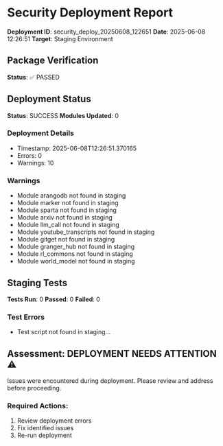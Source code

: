 # Security Deployment Report

**Deployment ID**: security_deploy_20250608_122651
**Date**: 2025-06-08 12:26:51
**Target**: Staging Environment

## Package Verification

**Status**: ✅ PASSED

## Deployment Status

**Status**: SUCCESS
**Modules Updated**: 0

### Deployment Details
- Timestamp: 2025-06-08T12:26:51.370165
- Errors: 0
- Warnings: 10

### Warnings
- Module arangodb not found in staging
- Module marker not found in staging
- Module sparta not found in staging
- Module arxiv not found in staging
- Module llm_call not found in staging
- Module youtube_transcripts not found in staging
- Module gitget not found in staging
- Module granger_hub not found in staging
- Module rl_commons not found in staging
- Module world_model not found in staging

## Staging Tests

**Tests Run**: 0
**Passed**: 0
**Failed**: 0

### Test Errors
- Test script not found in staging...

## Assessment: DEPLOYMENT NEEDS ATTENTION ⚠️

Issues were encountered during deployment. Please review and address before proceeding.

### Required Actions:
1. Review deployment errors
2. Fix identified issues
3. Re-run deployment
